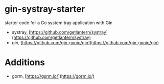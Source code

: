 # gin-systray-starter

starter code for a Go system tray application with Gin

- systray, [https://github.com/getlantern/systray](https://github.com/getlantern/systray)
- gin, [https://github.com/gin-gonic/gin](https://github.com/gin-gonic/gin)

# Additions

- gorm, [https://gorm.io/](https://gorm.io/)
